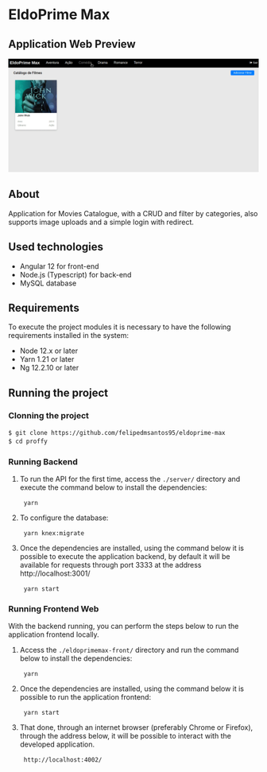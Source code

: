 # EldoPrime Max

## Application Web Preview

<p align="center">
  <img src="https://github.com/felipedmsantos95/eldoprime-max/blob/main/img/eldoprimemax.gif"/>
</p>

## About

Application for Movies Catalogue, with a CRUD and filter by categories, also supports image uploads and a simple login with redirect.

## Used technologies

- Angular 12 for front-end
- Node.js (Typescript) for back-end
- MySQL database


## Requirements

To execute the project modules it is necessary to have the following requirements installed in the system:

- Node 12.x or later
- Yarn 1.21 or later
- Ng 12.2.10 or later

## Running the project

### Clonning the project

```bash
$ git clone https://github.com/felipedmsantos95/eldoprime-max
$ cd proffy
```

### Running Backend

1. To run the API for the first time, access the `./server/` directory and execute the command below to install the dependencies:

		yarn 

2. To configure the database:

        yarn knex:migrate

2. Once the dependencies are installed, using the command below it is possible to execute the application backend, by default it will be available for requests through port 3333 at the address http://localhost:3001/

		yarn start

### Running Frontend Web

With the backend running, you can perform the steps below to run the application frontend locally.

1. Access the `./eldoprimemax-front/` directory and run the command below to install the dependencies:

		yarn

2. Once the dependencies are installed, using the command below it is possible to run the application frontend:

		yarn start

3. That done, through an internet browser (preferably Chrome or Firefox), through the address below, it will be possible to interact with the developed application.

		http://localhost:4002/
